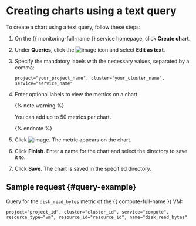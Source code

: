 # Creating charts using a text query

To create a chart using a text query, follow these steps:

1. On the {{ monitoring-full-name }} service homepage, click **Create chart**.

1. Under **Queries**, click the ![image](../../_assets/ellipsis.svg) icon and select **Edit as text**.

1. Specify the mandatory labels with the necessary values, separated by a comma:

    ```
    project="your_project_name", cluster="your_cluster_name", service="service_name"
    ```

1. Enter optional labels to view the metrics on a chart.

    {% note warning %}

    You can add up to 50 metrics per chart.

    {% endnote %}

1. Click ![image](../../_assets/checkmark.png). The metric appears on the chart.

1. Click **Finish**. Enter a name for the chart and select the directory to save it to.

1. Click **Save**. The chart is saved in the specified directory.

## Sample request {#query-example}

Query for the `disk_read_bytes` metric of the {{ compute-full-name }} VM:

```
project="project_id", cluster="cluster_id", service="compute", resource_type="vm", resource_id="resource_id", name="disk_read_bytes"
```

